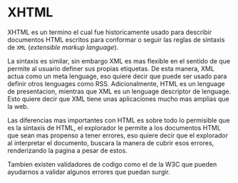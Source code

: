 # XHTML

XHTML es un termino el cual fue historicamente usado para describir documentos HTML escritos para conformar o seguir las reglas de sintaxis de `XML` (*extensible markup language*).

La sintaxis es similar, sin embargo XML es mas flexible en el sentido de que permite al usuario definer sus propias etiquetas. De esta manera, XML actua como un meta lenguage, eso quiere decir que puede ser usado para definir otros lenguages como RSS. Adicionalmente, HTML es un lenguage de presentacion, mientras que XML es un lenguage descriptor de lenguage. Esto quiere decir que XML tiene unas aplicaciones mucho mas amplias que la web. 

Las diferencias mas importantes con HTML es sobre todo lo permisible que es la sintaxis de HTML, el explorador le permite a los documentos HTML que sean mas propenso a tener errores, eso quiere decir que el explorador al interpretar el documento, buscara la manera de cubrir esos errores, renderizando la pagina a pesar de estos.

Tambien existen validadores de codigo como el de la W3C que pueden ayudarnos a validar algunos errores que puedan surgir. 


